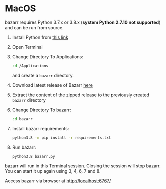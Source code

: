 # MacOS

bazarr requires Python 3.7.x or 3.8.x (**system Python 2.7.10 not supported**) and can be run from source.

1. Install Python from [this link](https://www.python.org/ftp/python/3.8.6/python-3.8.6-macosx10.9.pkg)
1. Open Terminal
1. Change Directory To Applications:

    ```bash
    cd /Applications
    ```

    and create a `bazarr` directory.
1. Download latest release of Bazarr [here](https://github.com/morpheus65535/bazarr/releases/latest/download/bazarr.zip)
1. Extract the content of the zipped release to the previously created `bazarr` directory
1. Change Directory To bazarr:

    ```bash
    cd bazarr
    ```

1. Install bazarr requirements:

    ```bash
    python3.8 -m pip install -r requirements.txt
    ```

1. Run bazarr:

    ```bash
    python3.8 bazarr.py
    ```

bazarr will run in this Terminal session. Closing the session will stop bazarr. You can start it up again using 3, 4, 6, 7 and 8.

Access bazarr via browser at [http://localhost:6767/](http://localhost:6767/)
